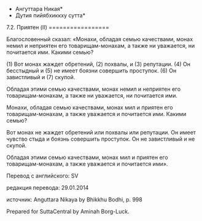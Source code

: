 * Ангуттара Никая*
* Дутия пийябхиккху сутта*

7\.2\. Приятен \(II\)
\=\=\=\=\=\=\=\=\=\=\=\=\=\=\=\=\=

Благословенный сказал: «Монахи, обладая семью качествами, монах немил и неприятен его товарищам\-монахам, а также ни уважается, ни почитается ими\. Какими семью?

\(1\) Вот монах жаждет обретений, \(2\) похвалы, и \(3\) репутации\. \(4\) Он бесстыдный и \(5\) не имеет боязни совершить проступок\. \(6\) Он завистливый и \(7\) скупой\.

Обладая этими семью качествами, монах немил и неприятен его товарищам\-монахам, а также ни уважается, ни почитается ими\.

Монахи, обладая семью качествами, монах мил и приятен его товарищам\-монахам, а также уважается и почитается ими\. Какими семью?

Вот монах не жаждет обретений или похвалы или репутации\. Он имеет чувство стыда и боязнь совершить проступок\. Он не завистливый и не скупой\.

Обладая этими семью качествами, монах мил и приятен его товарищам\-монахам, а также уважается и почитается ими»\.

Перевод с английского: SV

редакция перевода: 29\.01\.2014

источник: Anguttara Nikaya by Bhikkhu Bodhi, p\. 998

Prepared for SuttaCentral by Aminah Borg\-Luck\.